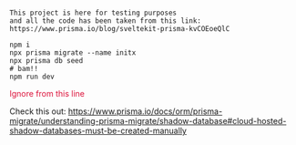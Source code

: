 ```

This project is here for testing purposes
and all the code has been taken from this link: https://www.prisma.io/blog/sveltekit-prisma-kvCOEoeQlC

```

```
npm i 
npx prisma migrate --name initx
npx prisma db seed
# bam!!
npm run dev
```

<span style="color:crimson;"> Ignore from this line</span>

Check this out: https://www.prisma.io/docs/orm/prisma-migrate/understanding-prisma-migrate/shadow-database#cloud-hosted-shadow-databases-must-be-created-manually


